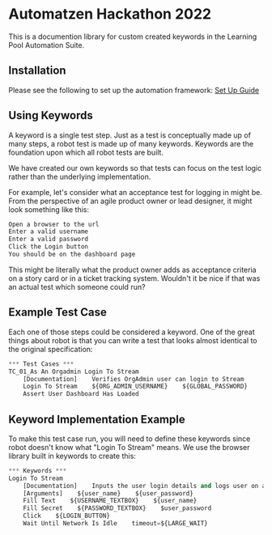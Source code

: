 # Automatzen Hackathon 2022

This is a documention library for custom created keywords in the Learning Pool Automation Suite.

## Installation

Please see the following to set up the automation framework: [Set Up Guide](https://learninglocker.atlassian.net/wiki/spaces/QS/pages/3555885080/Install+and+Set+up+for+Robot+Framework+QA+WINDOWS+SET-UP)

## Using Keywords

A keyword is a single test step. Just as a test is conceptually made up of many steps, a robot test is made up of many keywords. Keywords are the foundation upon which all robot tests are built.

We have created our own keywords so that tests can focus on the test logic rather than the underlying implementation.

For example, let's consider what an acceptance test for logging in might be. From the perspective of an agile product owner or lead designer, it might look something like this:

```python
Open a browser to the url
Enter a valid username
Enter a valid password
Click the Login button
You should be on the dashboard page
```
This might be literally what the product owner adds as acceptance criteria on a story card or in a ticket tracking system. Wouldn't it be nice if that was an actual test which someone could run?

## Example Test Case

Each one of those steps could be considered a keyword. One of the great things about robot is that you can write a test that looks almost identical to the original specification:

```python
*** Test Cases ***
TC_01_As An Orgadmin Login To Stream
    [Documentation]    Verifies OrgAdmin user can login to Stream
    Login To Stream    ${ORG_ADMIN_USERNAME}    ${GLOBAL_PASSWORD}
    Assert User Dashboard Has Loaded
```

## Keyword Implementation Example

To make this test case run, you will need to define these keywords since robot doesn't know what "Login To Stream" means. We use the browser library built in keywords to create this:

```python
*** Keywords ***
Login To Stream
    [Documentation]    Inputs the user login details and logs user on application
    [Arguments]    ${user_name}    ${user_password}
    Fill Text    ${USERNAME_TEXTBOX}    ${user_name}
    Fill Secret    ${PASSWORD_TEXTBOX}    $user_password
    Click    ${LOGIN_BUTTON}
    Wait Until Network Is Idle    timeout=${LARGE_WAIT}
```
